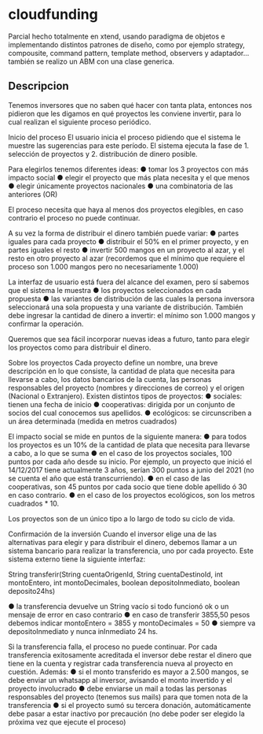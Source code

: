 # cloudfunding
Parcial hecho totalmente en xtend, usando paradigma de objetos e implementando distintos patrones de diseño, como por ejemplo strategy, compousite, command pattern, template method, observers y adaptador... también se realizo un ABM con una clase generica.
## Descripcion
Tenemos inversores que no saben qué hacer con tanta plata, entonces nos pidieron que les digamos en qué proyectos les conviene invertir, para lo cual realizan el siguiente proceso periódico.

Inicio del proceso
El usuario inicia el proceso pidiendo que el sistema le muestre las sugerencias para este período. El sistema ejecuta la fase de 1. selección de proyectos y 2. distribución de dinero posible.

Para elegirlos tenemos diferentes ideas:
●	tomar los 3 proyectos con más impacto social
●	elegir el proyecto que más plata necesita y el que menos
●	elegir únicamente proyectos nacionales
●	una combinatoria de las anteriores (OR)

El proceso necesita que haya al menos dos proyectos elegibles, en caso contrario el proceso no puede continuar. 

A su vez la forma de distribuir el dinero también puede variar:
●	partes iguales para cada proyecto
●	distribuir el 50% en el primer proyecto, y en partes iguales el resto
●	invertir 500 mangos en un proyecto al azar, y el resto en otro proyecto al azar (recordemos que el mínimo que requiere el proceso son 1.000 mangos pero no necesariamente 1.000)

La interfaz de usuario está fuera del alcance del examen, pero sí sabemos que el sistema le muestra
●	los proyectos seleccionados en cada propuesta
●	las variantes de distribución
de las cuales la persona inversora seleccionará una sola propuesta y una variante de distribución. También debe ingresar la cantidad de dinero a invertir: el mínimo son 1.000 mangos  y confirmar la operación.

Queremos que sea fácil incorporar nuevas ideas a futuro, tanto para elegir los proyectos como para distribuir el dinero.

Sobre los proyectos
Cada proyecto define un nombre, una breve descripción en lo que consiste, la cantidad de plata que necesita para llevarse a cabo, los datos bancarios de la cuenta, las personas responsables del proyecto (nombres y direcciones de correo) y el origen (Nacional o Extranjero). Existen distintos tipos de proyectos:
●	sociales: tienen una fecha de inicio
●	cooperativas: dirigida por un conjunto de socios del cual conocemos sus apellidos.
●	ecológicos: se circunscriben a un área determinada (medida en metros cuadrados)

El impacto social se mide en puntos de la siguiente manera:
●	para todos los proyectos es un 10% de la cantidad de plata que necesita para llevarse a cabo, a lo que se suma
●	en el caso de los proyectos sociales, 100 puntos por cada año desde su inicio. Por ejemplo, un proyecto que inició el 14/12/2017 tiene actualmente 3 años, serían 300 puntos a junio del 2021 (no se cuenta el año que está transcurriendo).
●	en el caso de las cooperativas, son 45 puntos por cada socio que tiene doble apellido ó 30 en caso contrario.
●	en el caso de los proyectos ecológicos, son los metros cuadrados * 10.

Los proyectos son de un único tipo a lo largo de todo su ciclo de vida.

Confirmación de la inversión
Cuando el inversor elige una de las alternativas para elegir y para distribuir el dinero, debemos llamar a un sistema bancario para realizar la transferencia, uno por cada proyecto. Este sistema externo tiene la siguiente interfaz:

String transferir(String cuentaOrigenId, String cuentaDestinoId, int montoEntero, int montoDecimales, boolean depositoInmediato, boolean deposito24hs)

●	la transferencia devuelve un String vacío si todo funcionó ok o un mensaje de error en caso contrario
●	en caso de transferir 3855,50 pesos debemos indicar montoEntero = 3855 y montoDecimales = 50
●	siempre va depositoInmediato y nunca inInmediato 24 hs.

Si la transferencia falla, el proceso no puede continuar. Por cada transferencia exitosamente acreditada el inversor debe restar el dinero que tiene en la cuenta y registrar cada transferencia nueva al proyecto en cuestión. Además:
●	si el monto transferido es mayor a 2.500 mangos, se debe enviar un whatsapp al inversor, avisando el monto invertido y el proyecto involucrado
●	debe enviarse un mail a todas las personas responsables del proyecto (tenemos sus mails) para que tomen nota de la transferencia
●	si el proyecto sumó su tercera donación, automáticamente debe pasar a estar inactivo por precaución (no debe poder ser elegido la próxima vez que ejecute el proceso)

